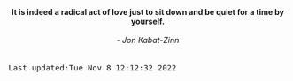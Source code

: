 
<div align="center"><b><span>It is indeed a radical act of love just to sit down and be quiet for a time by yourself.</span></b><br><br><i> - Jon Kabat-Zinn</i></div>
<br><br><kbd>Last updated:Tue Nov  8 12:12:32 2022</kbd>